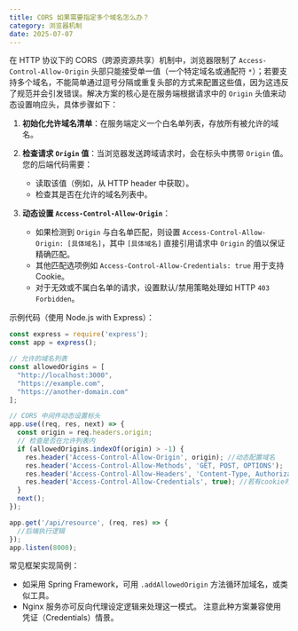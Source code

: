```yaml
---
title: CORS 如果需要指定多个域名怎么办？
category: 浏览器机制
date: 2025-07-07
---
```

在 HTTP 协议下的 CORS（跨源资源共享）机制中，浏览器限制了 `Access-Control-Allow-Origin` 头部只能接受单一值（一个特定域名或通配符 `*`）；若要支持多个域名，不能简单通过逗号分隔或重复头部的方式来配置这些值，因为这违反了规范并会引发错误。解决方案的核心是在服务端根据请求中的 `Origin` 头值来动态设置响应头，具体步骤如下：

1. **初始化允许域名清单**：在服务端定义一个白名单列表，存放所有被允许的域名。
   
2. **检查请求 `Origin` 值**：当浏览器发送跨域请求时，会在标头中携带 `Origin` 值。您的后端代码需要：
   - 读取该值（例如，从 HTTP header 中获取）。
   - 检查其是否在允许的域名列表中。

3. **动态设置 `Access-Control-Allow-Origin`**：
   - 如果检测到 `Origin` 与白名单匹配，则设置 `Access-Control-Allow-Origin: [具体域名]`，其中 `[具体域名]` 直接引用请求中 `Origin` 的值以保证精确匹配。
   - 其他匹配选项例如 `Access-Control-Allow-Credentials: true` 用于支持 Cookie。
   - 对于无效或不属白名单的请求，设置默认/禁用策略处理如 HTTP `403 Forbidden`。

示例代码（使用 Node.js with Express）：

```javascript
const express = require('express');
const app = express();

// 允许的域名列表
const allowedOrigins = [
  "http://localhost:3000", 
  "https://example.com",
  "https://another-domain.com"
];

// CORS 中间件动态设置标头
app.use((req, res, next) => {
  const origin = req.headers.origin;
  // 检查是否在允许列表内
  if (allowedOrigins.indexOf(origin) > -1) {
    res.header('Access-Control-Allow-Origin', origin); //动态配置域名
    res.header('Access-Control-Allow-Methods', 'GET, POST, OPTIONS');
    res.header('Access-Control-Allow-Headers', 'Content-Type, Authorization');
    res.header('Access-Control-Allow-Credentials', true); //若有cookie时
  } 
  next();
});

app.get('/api/resource', (req, res) => {
  //后端执行逻辑
});
app.listen(8000);
```

常见框架实现简例：
- 如采用 Spring Framework，可用 `.addAllowedOrigin` 方法循环加域名，或类似工具。
- Nginx 服务亦可反向代理设定逻辑来处理这一模式。
注意此种方案兼容使用凭证（Credentials）情景。
